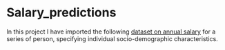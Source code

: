 # Salary_predictions
In this project I have imported the following [dataset on annual salary](Salary_Data_Based_country_and_race.csv) for a series of person, specifying individual socio-demographic characteristics. 
